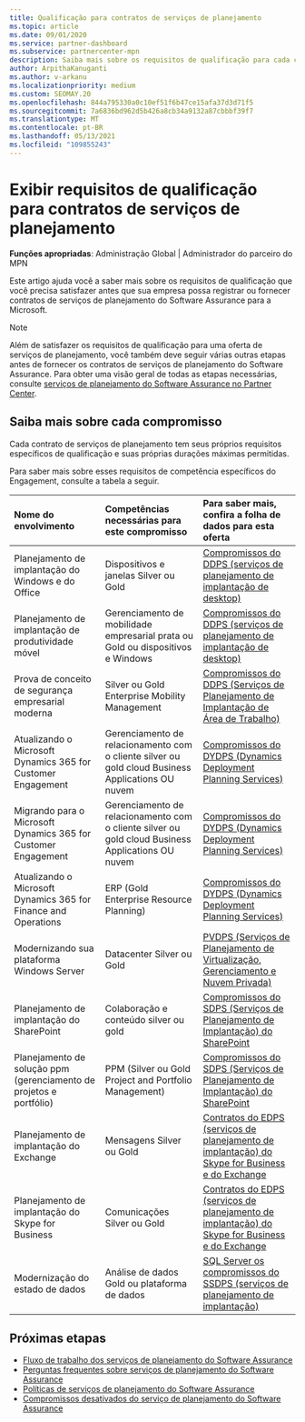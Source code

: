 ```yaml
---
title: Qualificação para contratos de serviços de planejamento
ms.topic: article
ms.date: 09/01/2020
ms.service: partner-dashboard
ms.subservice: partnercenter-mpn
description: Saiba mais sobre os requisitos de qualificação para cada contrato de serviços de planejamento do Software Assurance que uma empresa pode desejar oferecer a clientes corporativos.
author: ArpithaKanuganti
ms.author: v-arkanu
ms.localizationpriority: medium
ms.custom: SEOMAY.20
ms.openlocfilehash: 844a795330a0c10ef51f6b47ce15afa37d3d71f5
ms.sourcegitcommit: 7a6836bd962d5b426a8cb34a9132a87cbbbf39f7
ms.translationtype: MT
ms.contentlocale: pt-BR
ms.lasthandoff: 05/13/2021
ms.locfileid: "109855243"
---
```

# <a name="view-eligibility-requirements-for-planning-services-engagements"></a>Exibir requisitos de qualificação para contratos de serviços de planejamento

**Funções apropriadas**: Administração Global | Administrador do parceiro do MPN

Este artigo ajuda você a saber mais sobre os requisitos de qualificação que você precisa satisfazer antes que sua empresa possa registrar ou fornecer contratos de serviços de planejamento do Software Assurance para a Microsoft.

>[!NOTE]
> Além de satisfazer os requisitos de qualificação para uma oferta de serviços de planejamento, você também deve seguir várias outras etapas antes de fornecer os contratos de serviços de planejamento do Software Assurance. Para obter uma visão geral de todas as etapas necessárias, consulte [serviços de planejamento do Software Assurance no Partner Center](software-assurance-dps.md).

## <a name="learn-more-about-each-engagement"></a>Saiba mais sobre cada compromisso

Cada contrato de serviços de planejamento tem seus próprios requisitos específicos de qualificação e suas próprias durações máximas permitidas.

Para saber mais sobre esses requisitos de competência específicos do Engagement, consulte a tabela a seguir.

| Nome do envolvimento | Competências necessárias para este compromisso | Para saber mais, confira a folha de dados para esta oferta |
|:--- |:--- |:--- |
| Planejamento de implantação do Windows e do Office  | Dispositivos e janelas Silver ou Gold  |  [Compromissos do DDPS (serviços de planejamento de implantação de desktop)](https://go.microsoft.com/fwlink/?linkid=2116072)
| Planejamento de implantação de produtividade móvel  | Gerenciamento de mobilidade empresarial prata ou Gold ou dispositivos e Windows  | [Compromissos do DDPS (serviços de planejamento de implantação de desktop)](https://go.microsoft.com/fwlink/?linkid=2116072) |  
| Prova de conceito de segurança empresarial moderna |  Silver ou Gold Enterprise Mobility Management  | [Compromissos do DDPS (Serviços de Planejamento de Implantação de Área de Trabalho)](https://go.microsoft.com/fwlink/?linkid=2116072) |  
| Atualizando o Microsoft Dynamics 365 for Customer Engagement  | Gerenciamento de relacionamento com o cliente silver ou gold cloud Business Applications OU nuvem  | [Compromissos do DYDPS (Dynamics Deployment Planning Services)](https://go.microsoft.com/fwlink/?linkid=2116073)
| Migrando para o Microsoft Dynamics 365 for Customer Engagement  | Gerenciamento de relacionamento com o cliente silver ou gold cloud Business Applications OU nuvem  | [Compromissos do DYDPS (Dynamics Deployment Planning Services)](https://go.microsoft.com/fwlink/?linkid=2116073)
| Atualizando o Microsoft Dynamics 365 for Finance and Operations  | ERP (Gold Enterprise Resource Planning)  | [Compromissos do DYDPS (Dynamics Deployment Planning Services)](https://go.microsoft.com/fwlink/?linkid=2116073)  |
| Modernizando sua plataforma Windows Server | Datacenter Silver ou Gold | [PVDPS (Serviços de Planejamento de Virtualização, Gerenciamento e Nuvem Privada)](https://go.microsoft.com/fwlink/?linkid=2115982) |
| Planejamento de implantação do SharePoint  | Colaboração e conteúdo silver ou gold  | [Compromissos do SDPS (Serviços de Planejamento de Implantação) do SharePoint](https://go.microsoft.com/fwlink/?linkid=2116074)  |
| Planejamento de solução ppm (gerenciamento de projetos e portfólio)  | PPM (Silver ou Gold Project and Portfolio Management)  | [Compromissos do SDPS (Serviços de Planejamento de Implantação) do SharePoint](https://go.microsoft.com/fwlink/?linkid=2116074)  |
| Planejamento de implantação do Exchange  | Mensagens Silver ou Gold  | [Contratos do EDPS (serviços de planejamento de implantação) do Skype for Business e do Exchange](https://go.microsoft.com/fwlink/?linkid=2116075)  |
Planejamento de implantação do Skype for Business  | Comunicações Silver ou Gold  | [Contratos do EDPS (serviços de planejamento de implantação) do Skype for Business e do Exchange](https://go.microsoft.com/fwlink/?linkid=2116075)  |
| Modernização do estado de dados  | Análise de dados Gold ou plataforma de dados  | [SQL Server os compromissos do SSDPS (serviços de planejamento de implantação)](https://go.microsoft.com/fwlink/?linkid=2116076)  |

## <a name="next-steps"></a>Próximas etapas

- [Fluxo de trabalho dos serviços de planejamento do Software Assurance](https://go.microsoft.com/fwlink/?linkid=2115983)
- [Perguntas frequentes sobre serviços de planejamento do Software Assurance](https://go.microsoft.com/fwlink/?linkid=2116077)
- [Políticas de serviços de planejamento do Software Assurance](https://go.microsoft.com/fwlink/?linkid=2115984)
- [Compromissos desativados do serviço de planejamento do Software Assurance](https://query.prod.cms.rt.microsoft.com/cms/api/am/binary/RE4sln9)
